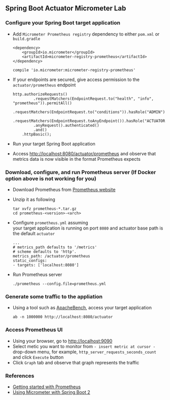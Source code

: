 
## Spring Boot Actuator Micrometer Lab

### Configure your Spring Boot target application

-   Add `Micrometer Prometheus registry` dependency to either
    `pom.xml` or `build.gradle`

    ```
    <dependency>
	    <groupId>io.micrometer</groupId>
	    <artifactId>micrometer-registry-prometheus</artifactId>
    </dependency>
    ```
    
    ```
    compile 'io.micrometer:micrometer-registry-prometheus'
    ```
    
-   If your endpoints are secured, give access permission 
    to the `actuator/prometheus` endpoint 

    ```
    http.authorizeRequests()
             .requestMatchers(EndpointRequest.to("health", "info", "prometheus")).permitAll()
             .requestMatchers(EndpointRequest.to("conditions")).hasRole("ADMIN")
             .requestMatchers(EndpointRequest.toAnyEndpoint()).hasRole("ACTUATOR")
             .anyRequest().authenticated()
             .and()
        .httpBasic();
    ```

-   Run your target Spring Boot application
-   Access [http://localhost:8080/actuator/prometheus](http://localhost:8080/actuator/prometheus) and observe
    that metrics data is now visible in the format
    Prometheus expects
 

### Download, configure, and run Prometheus server (If Docker option above is not working for you)

-   Download Prometheus from [Prometheus website](https://prometheus.io/download/) 
-   Unzip it as following

    ```
    tar xvfz prometheus-*.tar.gz
    cd prometheus-<version>-<arch>
    ```

-   Configure `prometheus.yml` assuming  
    your target application is running on port `8080` and
    actuator base path is the default `actuator`

    ```
    ...
    # metrics_path defaults to '/metrics'
    # scheme defaults to 'http'.
    metrics_path: /actuator/prometheus
    static_configs:
    - targets: ['localhost:8080']
    ```

-   Run Prometheus server

    ```
    ./prometheus --config.file=prometheus.yml
    ```

### Generate some traffic to the appliation

-   Using a tool such as [ApacheBench](https://httpd.apache.org/docs/2.4/programs/ab.html), access your target application

    ```
    ab -n 1000000 http://localhost:8080/actuator
    ```

### Access Prometheus UI

-   Using your browser, go to [http://localhost:9090](http://localhost:9090)
-   Select metic you want to monitor from 
    `- insert metric at cursor -` drop-down menu, 
    for example, `http_server_requests_seconds_count` 
    and click `Execute` button
-   Click `Graph` tab and observe that graph represents 
    the traffic

### References

-   [Getting started with Prometheus](https://prometheus.io/docs/prometheus/latest/getting_started/)
-   [Using Micrometer with Spring Boot 2](https://dzone.com/articles/using-micrometer-with-spring-boot-2) 